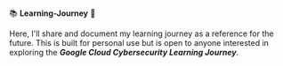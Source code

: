 📚 **Learning-Journey** 🚀

Here, I'll share and document my learning journey as a reference for the future. 
This is built for personal use but is open to anyone interested in exploring the ***Google Cloud Cybersecurity Learning Journey***.

